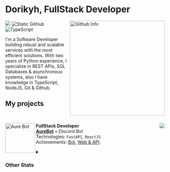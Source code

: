 # Dorikyh, FullStack Developer

<img align='right' src="https://github-readme-stats.vercel.app/api/top-langs/?username=dorikyh&layout=donut&theme=gruvbox" alt="Github Info" min-width="350px" max-width="350px" width="300px" align="right">

<img src="https://dcbadge.limes.pink/api/shield/841368898146402355"
/>
<img src="https://img.shields.io/badge/Python-3776AB?style=for-the-badge&logo=python&logoColor=white" alt="Static GitHub">
![TypeScript](https://img.shields.io/badge/typescript-%23007ACC.svg?style=for-the-badge&logo=typescript&logoColor=white)


<p>I'm a Software Developer building robust and scalable services with the most efficient solutions. With two years of Python experience, I specialize in REST APIs, SQL Databases & asynchronous systems, also I have knowledge in TypeScript, NodeJS, Git & Github.</p>

## My projects

<br>

[<img align="left" height="94px" width="94px" alt="Aure Bot" src="https://aurebot.vercel.app/kotone-256.png"/>](https://www.kotone.tech/)

<img align='right' src="https://github-readme-stats.vercel.app/api/pin/?username=dorikyh&repo=kotone-dashboard&theme=gruvbox">

**FullStack Developer** \
[**AureBot**](https://www.kotone.tech/) • Discord Bot \
Technologies: `FastAPI`, `ReactJS` \
Achievements: [Bot](https://aurebot.vercel.app/), [Web & API](https://aurebot.vercel.app/).

<details>
  <summary><h3>Other Stats</h3></summary>
  <a href="https://git.io/streak-stats">
    <img src="https://streak-stats.demolab.com?user=dorikyh&theme=modern-lilac" alt="GitHub Streak Stats">
</a>


</details>


